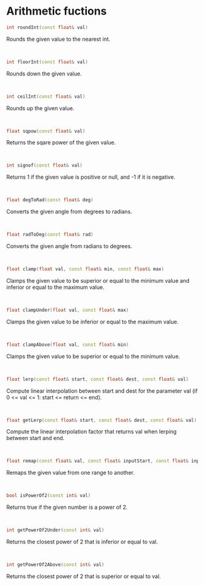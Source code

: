 # Arithmetic fuctions

```cpp
int roundInt(const float& val)
```

Rounds the given value to the nearest int.

<br>

```cpp
int floorInt(const float& val)
```

Rounds down the given value.

<br>

```cpp
int ceilInt(const float& val)
```

Rounds up the given value.

<br>

```cpp
float sqpow(const float& val)
```

Returns the sqare power of the given value.

<br>

```cpp
int signof(const float& val)
```

Returns 1 if the given value is positive or null, and -1 if it is negative.

<br>

```cpp
float degToRad(const float& deg)
```

Converts the given angle from degrees to radians.

<br>

```cpp
float radToDeg(const float& rad)
```

Converts the given angle from radians to degrees.

<br>

```cpp
float clamp(float val, const float& min, const float& max)
```

Clamps the given value to be superior or equal to the minimum value and inferior or equal to the maximum value.

<br>

```cpp
float clampUnder(float val, const float& max)
```

Clamps the given value to be inferior or equal to the maximum value.

<br>

```cpp
float clampAbove(float val, const float& min)
```

Clamps the given value to be superior or equal to the minimum value.

<br>

```cpp
float lerp(const float& start, const float& dest, const float& val)
```

Compute linear interpolation between start and dest for the parameter val (if 0 <= val <= 1: start <= return <= end).

<br>

```cpp
float getLerp(const float& start, const float& dest, const float& val)
```

Compute the linear interpolation factor that returns val when lerping between start and end.

<br>

```cpp
float remap(const float& val, const float& inputStart, const float& inputEnd, const float& outputStart, const float& outputEnd)
```

Remaps the given value from one range to another.

<br>

```cpp
bool isPowerOf2(const int& val)
```

Returns true if the given number is a power of 2.

<br>

```cpp
int getPowerOf2Under(const int& val)
```

Returns the closest power of 2 that is inferior or equal to val.

<br>

```cpp
int getPowerOf2Above(const int& val)
```

Returns the closest power of 2 that is superior or equal to val.

<br>

